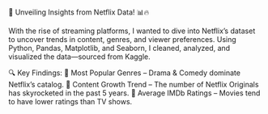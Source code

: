 🚀 Unveiling Insights from Netflix Data! 📊🔥

With the rise of streaming platforms, I wanted to dive into Netflix’s dataset to uncover trends in content, genres, and viewer preferences. Using Python, Pandas, Matplotlib, and Seaborn, I cleaned, analyzed, and visualized the data—sourced from Kaggle.

🔍 Key Findings:
📌 Most Popular Genres – Drama & Comedy dominate Netflix’s catalog.
📌 Content Growth Trend – The number of Netflix Originals has skyrocketed in the past 5 years.
📌 Average IMDb Ratings – Movies tend to have lower ratings than TV shows.
